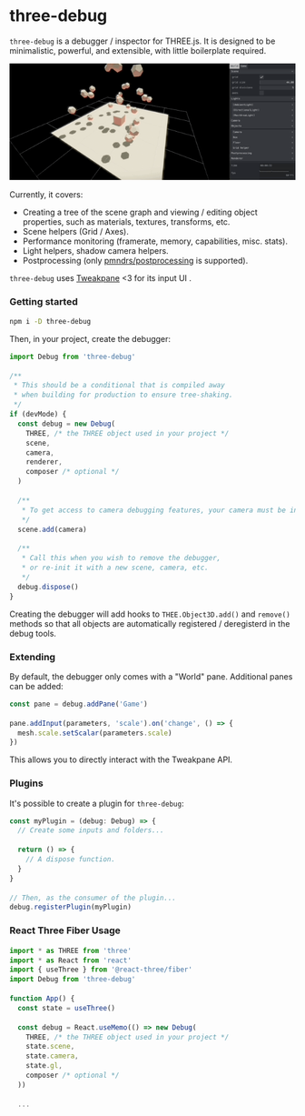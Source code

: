 # three-debug

`three-debug` is a debugger / inspector for THREE.js. It is designed to be minimalistic, powerful, and extensible, with little boilerplate required.

![A screenshot of three-debug in action](https://raw.githubusercontent.com/michealparks/three-debug/main/assets/screen.gif)

Currently, it covers:
* Creating a tree of the scene graph and viewing / editing object properties, such as materials, textures, transforms, etc.
* Scene helpers (Grid / Axes).
* Performance monitoring (framerate, memory, capabilities, misc. stats).
* Light helpers, shadow camera helpers.
* Postprocessing (only [pmndrs/postprocessing](https://github.com/pmndrs/postprocessing) is supported).

`three-debug` uses [Tweakpane](https://cocopon.github.io/tweakpane/) <3 for its input UI .

### Getting started

```bash
npm i -D three-debug
```

Then, in your project, create the debugger:

```ts
import Debug from 'three-debug'

/**
 * This should be a conditional that is compiled away
 * when building for production to ensure tree-shaking.
 */
if (devMode) {
  const debug = new Debug(
    THREE, /* the THREE object used in your project */
    scene,
    camera,
    renderer,
    composer /* optional */
  )

  /**
   * To get access to camera debugging features, your camera must be in the scene.
   */
  scene.add(camera)

  /**
   * Call this when you wish to remove the debugger,
   * or re-init it with a new scene, camera, etc.
   */
  debug.dispose()
}
```

Creating the debugger will add hooks to `THEE.Object3D.add()` and `remove()` methods so that all objects are automatically registered / deregisterd in the debug tools.

### Extending

By default, the debugger only comes with a "World" pane. Additional panes can be added:

```ts
const pane = debug.addPane('Game')

pane.addInput(parameters, 'scale').on('change', () => {
  mesh.scale.setScalar(parameters.scale)
})
```

This allows you to directly interact with the Tweakpane API.

### Plugins

It's possible to create a plugin for `three-debug`:

```ts
const myPlugin = (debug: Debug) => {
  // Create some inputs and folders...

  return () => {
    // A dispose function.
  }
}

// Then, as the consumer of the plugin...
debug.registerPlugin(myPlugin)
```

### React Three Fiber Usage

```ts
import * as THREE from 'three'
import * as React from 'react'
import { useThree } from '@react-three/fiber'
import Debug from 'three-debug'

function App() {
  const state = useThree()

  const debug = React.useMemo(() => new Debug(
    THREE, /* the THREE object used in your project */
    state.scene,
    state.camera,
    state.gl,
    composer /* optional */
  ))

  ...
```
